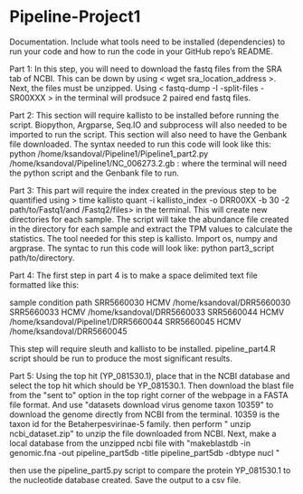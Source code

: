 # Pipeline-Project1
 
Documentation. Include what tools need to be installed (dependencies) to run your code and how to run the code in your GitHub repo’s README. 

Part 1: 
In this step, you will need to download the fastq files from the SRA tab of NCBI. This can be down by using < wget sra_location_address >. Next, the files must be unzipped. Using < fastq-dump -I -split-files -SR00XXX > in the terminal will prodsuce 2 paired end fastq files. 

Part 2:
This section will require kallisto to be installed before running the script. Biopython, Argparse, Seq.IO and subprocess will also needed to be imported to run the script. 
This section will also need to have the Genbank file downloaded. 
The syntax needed to run this code will look like this: python /home/ksandoval/Pipeline1/Pipeline1_part2.py /home/ksandoval/Pipeline1/NC_006273.2.gb : where the terminal will need the python script and the Genbank file to run. 

Part 3: 
This part will require the index created in the previous step to be quantified using > time kallisto quant -i kallisto_index -o DRR00XX -b 30  -2  path/to/Fastq1/and /Fastq2/files> in the terminal. This will create new directories for each sample. 
The script will take the abundance file created in the directory for each sample and extract the TPM values to calculate the statistics. The tool needed for this step is kallisto. Import os, numpy and argprase. The syntac to run this code will look like: 
 python part3_script path/to/directory. 

Part 4:
The first step in part 4 is to make a space delimited text file formatted like this: 

sample condition path
SRR5660030 HCMV /home/ksandoval/DRR5660030
SRR5660033 HCMV /home/ksandoval/DRR5660033
SRR5660044 HCMV /home/ksandoval/Pipeline1/DRR5660044
SRR5660045 HCMV /home/ksandoval/DRR5660045 



This step will require sleuth and kallisto to be installed. pipeline_part4.R script should be run to produce the most significant results. 

Part 5:
Using the top hit (YP_081530.1), place that in the NCBI database and select the top hit which should be YP_081530.1. Then download the blast file from the "sent to" option in the top right corner of the webpage in a FASTA file format. 
And use "datasets download virus genome taxon 10359"  to download the genome directly from NCBI from the terminal. 10359 is the taxon id for the Betaherpesvirinae-5 family. 
then perform " unzip ncbi_dataset.zip" to unzip the file downloaded from NCBI. 
Next, make a local database from the unzipped ncbi file with "makeblastdb -in genomic.fna -out pipeline_part5db -title pipeline_part5db -dbtype nucl " 

then use the pipeline_part5.py script to compare the protein YP_081530.1 to the nucleotide database created. Save the output to a csv file. 




